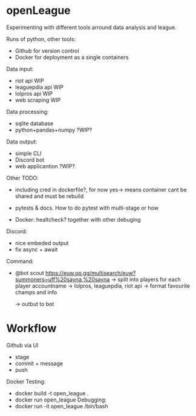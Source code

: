# openLeague
Experimenting with different tools arround data analysis and league.

Runs of python, other tools:
- Github for version control
- Docker for deployment as a single containers

Data input:
- riot api WIP
- leaguepdia api WIP
- lolpros api WIP
- web scraping WIP

Data processing:
- sqlite database
- python+pandas+numpy ?WIP?

Data output:
- simple CLI
- Discord bot
- web applicantion ?WIP?

Other TODO:
- including cred in dockerfile?, for now yes-> means container cant be shared and must be rebuild
- pytests & docs. How to do pytest with multi-stage or how

- Docker: healtcheck? together with other debuging

Discord:
- nice embeded output
- fix async + await

Command:
- @bot scout https://euw.op.gg/multisearch/euw?summoners=uff%20sayna,%20sayna
-> split into players
    for each player accountname -> lolpros, leaguepdia, riot api
    -> format favourite champs and info

    -> outbut to bot

# Workflow
Github via UI
- stage
- commit + message
- push

Docker Testing:
- docker build -t open_league .
- docker run open_league
Debugging:
- docker run -it open_league /bin/bash